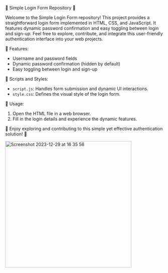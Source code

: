 🔐 Simple Login Form Repository 🔐

Welcome to the Simple Login Form repository! This project provides a straightforward login form implemented in HTML, CSS, and JavaScript. It features dynamic password confirmation and easy toggling between login and sign-up. Feel free to explore, contribute, and integrate this user-friendly authentication interface into your web projects.

🚀 Features:
- Username and password fields
- Dynamic password confirmation (hidden by default)
- Easy toggling between login and sign-up

📄 Scripts and Styles:
- `script.js`: Handles form submission and dynamic UI interactions.
- `style.css`: Defines the visual style of the login form.

🔗 Usage:
1. Open the HTML file in a web browser.
2. Fill in the login details and experience the dynamic features.

🎉 Enjoy exploring and contributing to this simple yet effective authentication solution! 🎉

<img width="402" alt="Screenshot 2023-12-29 at 16 35 56" src="https://github.com/gusche85/authenticationApp/assets/149746619/48ff144e-bfda-43c5-a1b9-4787296928c1">
